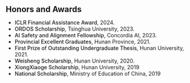 <h1 id="award"></h1>

<h2 style="margin: 30px 0px 10px;">Honors and Awards</h2>

<ul>
<li><b style="font-weight: 500;">ICLR Financial Assistance Award</b>, 2024.</li>  
<li><b style="font-weight: 500;">ORDOS Scholarship</b>, Tsinghua University, 2023.</li>  
<li><b style="font-weight: 500;">AI Safety and Alignment Fellowship</b>, Concordia AI, 2023.</li>  
<li><b style="font-weight: 500;">Provincial Excellent Graduates</b>, Hunan Province, 2021.</li>  
<li><b style="font-weight: 500;">First Prize of Outstanding Undergraduate Thesis</b>, Hunan University, 2021.</li>  
<li><b style="font-weight: 500;">Weisheng Scholarship</b>, Hunan University, 2020.</li>  
<li><b style="font-weight: 500;">XiongXiaoge Scholarship</b>, Hunan University, 2019</li>  
<li><b style="font-weight: 500;">National Scholarship</b>, Ministry of Education of China, 2019</li> 
</ul>
